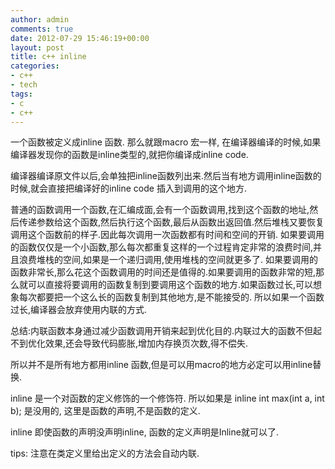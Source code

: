 ```yaml
---
author: admin
comments: true
date: 2012-07-29 15:46:19+00:00
layout: post
title: c++ inline
categories:
- c++
- tech
tags:
- c
- c++
---
```


一个函数被定义成inline 函数. 那么就跟macro 宏一样, 在编译器编译的时候,如果编译器发现你的函数是inline类型的,就把你编译成inline code.

编译器编译原文件以后,会单独把inline函数列出来.然后当有地方调用inline函数的时候,就会直接把编译好的inline code 插入到调用的这个地方.

普通的函数调用一个函数,在汇编成面,会有一个函数调用,找到这个函数的地址,然后传递参数给这个函数,然后执行这个函数,最后从函数出返回值.然后堆栈又要恢复调用这个函数前的样子.因此每次调用一次函数都有时间和空间的开销. 如果要调用的函数仅仅是一个小函数,那么每次都重复这样的一个过程肯定非常的浪费时间,并且浪费堆栈的空间,如果是一个递归调用,使用堆栈的空间就更多了.
如果要调用的函数非常长,那么花这个函数调用的时间还是值得的.如果要调用的函数非常的短,那么就可以直接将要调用的函数复制到要调用这个函数的地方.如果函数过长,可以想象每次都要把一个这么长的函数复制到其他地方,是不能接受的. 所以如果一个函数过长,编译器会放弃使用内联的方式.

总结:内联函数本身通过减少函数调用开销来起到优化目的.内联过大的函数不但起不到优化效果,还会导致代码膨胀,增加内存换页次数,得不偿失.

所以并不是所有地方都用inline 函数,但是可以用macro的地方必定可以用inline替换.

inline 是一个对函数的定义修饰的一个修饰符.
所以如果是 
inline int max(int a, int b); 是没用的, 这里是函数的声明,不是函数的定义.

inline 即使函数的声明没声明inline, 函数的定义声明是Inline就可以了.

tips: 注意在类定义里给出定义的方法会自动内联. 

